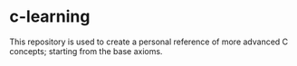 # c-learning
This repository is used to create a personal reference of more advanced C concepts; starting from the base axioms.
